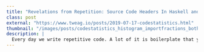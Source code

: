 ```yaml
---
title: "Revelations from Repetition: Source Code Headers In Haskell and Python"
class: post
external: "https://www.tweag.io/posts/2019-07-17-codestatistics.html"
thumbnail: "/images/posts/codestatistics_histogram_importfractions_both.png"
description: |
  Every day we write repetitive code. A lot of it is boilerplate that you write only to satisfy your compiler/interpreter: code that is not related to the main logic of the program like import and export lists, language extensions, file headers. But how do languages differ in their boilerplate content? Is it only the content of the boilerplate that changes, or also its quantity? We explore these questions using data sets of Python and Haskell code. Besides satisfying our curiosity, we will learn about community-wide habits and realize that after all, repetition is not necessarily uninteresting!
---
```

